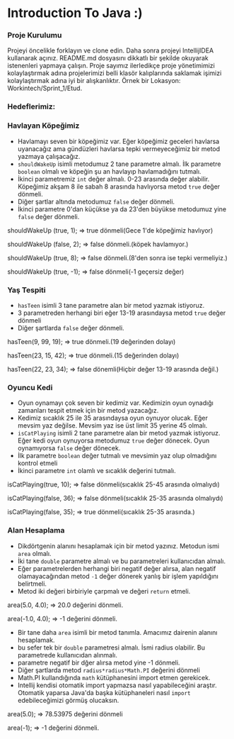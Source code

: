 # Introduction To Java :)

### Proje Kurulumu

Projeyi öncelikle forklayın ve clone edin.
Daha sonra projeyi IntellijIDEA kullanarak açınız. README.md dosyasını dikkatlı bir şekilde okuyarak istenenleri yapmaya çalışın.
Proje sayımız ilerledikçe proje yönetimimizi kolaylaştırmak adına projelerimizi belli klasör kalıplarında saklamak işimizi kolaylaştırmak adına iyi bir alışkanlıktır.
Örnek bir Lokasyon: Workintech/Sprint_1/Etud.

### Hedeflerimiz:

### Havlayan Köpeğimiz

* Havlamayı seven bir köpeğimiz var. Eğer köpeğimiz geceleri havlarsa uyanacağız ama gündüzleri havlarsa tepki vermeyeceğimiz bir metod yazmaya çalışacağız.
* ```shouldWakeUp``` isimli metodumuz 2 tane parametre almalı. İlk parametre ```boolean``` olmalı ve köpeğin şu an havlayıp havlamadığını tutmalı.
* İkinci parametremiz ```int``` değer almalı. 0-23 arasında değer alabilir. Köpeğimiz akşam 8 ile sabah 8 arasında havlıyorsa metod ```true``` değer dönmeli.
* Diğer şartlar altında metodumuz ```false``` değer dönmeli.
* İkinci parametre 0'dan küçükse ya da 23'den büyükse metodumuz yine ```false``` değer dönmeli.


shouldWakeUp (true, 1); => true dönmeli(Gece 1'de köpeğimiz havlıyor)

shouldWakeUp (false, 2); => false dönmeli.(köpek havlamıyor.)

shouldWakeUp (true, 8); => false dönmeli.(8'den sonra ise tepki vermeliyiz.)

shouldWakeUp (true, -1); => false dönmeli(-1 geçersiz değer)


### Yaş Tespiti

* ```hasTeen``` isimli 3 tane parametre alan bir metod yazmak istiyoruz.
* 3 parametreden herhangi biri eğer 13-19 arasındaysa metod ```true``` değer dönmeli
* Diğer şartlarda ```false``` değer dönmeli.

hasTeen(9, 99, 19); => true dönmeli.(19 değerinden dolayı)

hasTeen(23, 15, 42); => true dönmeli.(15 değerinden dolayı)

hasTeen(22, 23, 34); => false dönemli(Hiçbir değer 13-19 arasında değil.)



### Oyuncu Kedi

* Oyun oynamayı çok seven bir kedimiz var. Kedimizin oyun oynadığı zamanları tespit etmek için bir metod yazacağız.
* Kedimiz sıcaklık 25 ile 35 arasındaysa oyun oynuyor olucak. Eğer mevsim yaz değilse. Mevsim yaz ise üst limit 35 yerine 45 olmalı.
* ```isCatPlaying``` isimli 2 tane parametre alan bir metod yazmak istiyoruz. Eğer kedi oyun oynuyorsa metodumuz ```true``` değer dönecek. Oyun oynamıyorsa ```false``` değer dönecek.
* İlk parametre ```boolean``` değer tutmalı ve mevsimin yaz olup olmadığını kontrol etmeli
* İkinci parametre ```int``` olamlı ve sıcaklık değerini tutmalı.


isCatPlaying(true, 10); => false dönmeli(sıcaklık 25-45 arasında olmalıydı)

isCatPlaying(false, 36); => false dönmeli(sıcaklık 25-35 arasında olmalıydı)

isCatPlaying(false, 35); => true dönmeli(sıcaklık 25-35 arasında.)


### Alan Hesaplama

* Dikdörtgenin alanını hesaplamak için bir metod yazınız. Metodun ismi ```area``` olmalı.
* İki tane ```double``` parametre almalı ve bu parametreleri kullanıcıdan almalı.
* Eğer parametrelerden herhangi biri negatif değer alırsa, alan negatif olamayacağından metod ```-1``` değer dönerek yanlış bir işlem yapıldığını belirtmeli.
* Metod iki değeri birbiriyle çarpmalı ve değeri ```return``` etmeli.

area(5.0, 4.0); => 20.0 değerini dönmeli.

area(-1.0, 4.0); => -1 değerini dönmeli.

* Bir tane daha ```area``` isimli bir metod tanımla. Amacımız dairenin alanını hesaplamak.
* bu sefer tek bir ```double``` parametresi almalı. İsmi radius olabilir. Bu parametrede kullanıcıdan alınmalı.
* parametre negatif bir dğer alırsa metod yine -1 dönmeli.
* Diğer şartlarda metod ```radius*radius*Math.PI``` değerini dönmeli
* Math.PI kullandığında ````math```` kütüphanesini import etmen gerekicek. 
* Intellij kendisi otomatik import yapmazsa nasıl yapabileceğini araştır. Otomatik yaparsa Java'da başka kütüphaneleri nasıl ```import``` edebileceğimizi görmüş olucaksın.

area(5.0); => 78.53975 değerini dönmeli

area(-1); => -1 değerini dönmeli.

